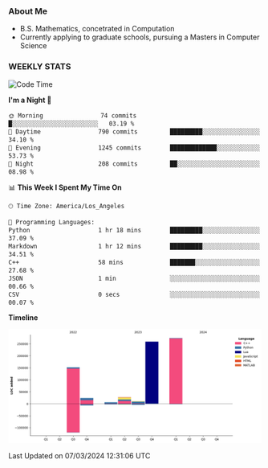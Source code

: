 ### About Me

- B.S. Mathematics, concetrated in Computation
- Currently applying to graduate schools, pursuing a Masters in Computer Science


### WEEKLY STATS
<!--START_SECTION:waka-->
![Code Time](http://img.shields.io/badge/Code%20Time-51%20hrs%204%20mins-blue)

**I'm a Night 🦉** 

```text
🌞 Morning                74 commits          █░░░░░░░░░░░░░░░░░░░░░░░░   03.19 % 
🌆 Daytime                790 commits         █████████░░░░░░░░░░░░░░░░   34.10 % 
🌃 Evening                1245 commits        █████████████░░░░░░░░░░░░   53.73 % 
🌙 Night                  208 commits         ██░░░░░░░░░░░░░░░░░░░░░░░   08.98 % 
```


📊 **This Week I Spent My Time On** 

```text
🕑︎ Time Zone: America/Los_Angeles

💬 Programming Languages: 
Python                   1 hr 18 mins        █████████░░░░░░░░░░░░░░░░   37.09 % 
Markdown                 1 hr 12 mins        █████████░░░░░░░░░░░░░░░░   34.51 % 
C++                      58 mins             ███████░░░░░░░░░░░░░░░░░░   27.68 % 
JSON                     1 min               ░░░░░░░░░░░░░░░░░░░░░░░░░   00.66 % 
CSV                      0 secs              ░░░░░░░░░░░░░░░░░░░░░░░░░   00.07 % 
```

**Timeline**

![Lines of Code chart](https://raw.githubusercontent.com/nickocruzm/nickocruzm/main/assets/bar_graph.png)


 Last Updated on 07/03/2024 12:31:06 UTC
<!--END_SECTION:waka-->

